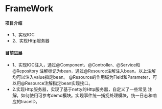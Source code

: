 # FrameWork

#### 项目介绍
- 1、实现IOC
- 2、实现Http服务器

#### 目前进展
- 1、实现IOC注入，通过@Component、@Controller、@Service和@Repository
注解标记为bean，通过@Resource注解注入bean。以上注解均可以注入value指定bean。
@Resource的作用域为Field和Parameter，可以用@Resource注解指定bean实现接口。
- 2.实现Http服务器，实现了基于netty的Http服务器，自定义了一些常见
注解，如何使用可参考demo模块。实现事件统一捕捉处理模块，统一日志和响应的traceID。
